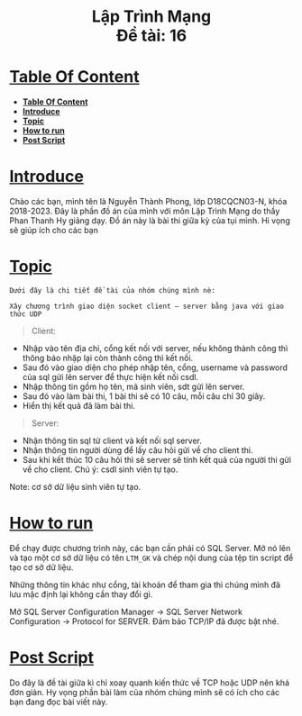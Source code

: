 <h1 align="center"> Lập Trình Mạng <br/>
 Đề tài: 16
<h1>


# [**Table Of Content**](#table-of-content)
- [**Table Of Content**](#table-of-content)
- [**Introduce**](#introduce)
- [**Topic**](#topic)
- [**How to run**](#how-to-run)
- [**Post Script**](#post-script)

# [**Introduce**](#introduce)
 Chào các bạn, mình tên là Nguyễn Thành Phong, lớp D18CQCN03-N, khóa 2018-2023. Đây là phần đồ án của mình với môn Lập Trình Mạng do thầy Phan Thanh Hy giảng dạy. Đồ án này là bài thi giữa kỳ của tụi mình. Hi vọng sẽ giúp ích cho các bạn

# [**Topic**](#topic)

	Dưới đây là chi tiết đề tài của nhóm chúng mình nè:
	
	Xây chương trình giao diện socket client – server bằng java với giao thức UDP
	

>Client:
-	Nhập vào tên địa chỉ, cổng kết nối với server, nếu không thành công thì thông báo nhập lại còn thành công thì kết nối.
-	Sau đó vào giao diện cho phép nhập tên, cổng, username và password của sql gửi lên server để thực hiện kết nối csdl.
-	Nhập thông tin gồm họ tên, mã sinh viên, sdt gửi lên server.
-	Sau đó vào làm bài thi, 1 bài thi sẽ có 10 câu, mỗi câu chỉ 30 giây.
-	Hiển thị kết quả đã làm bài thi.


>Server:
-	Nhận thông tin sql từ client và kết nối sql server.
-	Nhận thông tin người dùng để lấy câu hỏi gửi về cho client thi.
-	Sau khi kết thúc 10 câu hỏi thì sẽ server sẽ tính kết quả của người thi gửi về cho client.
 	Chú ý: csdl sinh viên tự tạo.

Note: cơ sở dữ liệu sinh viên tự tạo.

# [**How to run**](#how-to-run)

Để chạy được chương trình này, các bạn cần phải có SQL Server. Mở nó lên và tạo một cơ sở dữ liệu có tên `LTM_GK` và chép nội dung của tệp tin script để tạo cơ sở dữ liệu.
	
Những thông tin khác như cổng, tài khoản để tham gia thì chúng mình đã lưu mặc định lại không cần thay đổi gì.
	
Mở SQL Server Configuration Manager -> SQL Server Network Configuration -> Protocol for SERVER. Đảm bảo TCP/IP đã được bật nhé.
	
# [**Post Script**](#post-script)
	
Do đây là đề tài giữa kì chỉ xoay quanh kiến thức về TCP hoặc UDP nên khá đơn giản. Hy vọng phần bài làm của nhóm chúng mình sẽ có ích cho các bạn đang đọc bài viết này.
